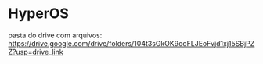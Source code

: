 # HyperOS
pasta do drive com arquivos:
https://drive.google.com/drive/folders/104t3sGkOK9ooFLJEoFvjd1xj15SBjPZZ?usp=drive_link
